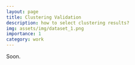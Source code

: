 ```yaml
---
layout: page
title: Clustering Validation
description: how to select clustering results?
img: assets/img/dataset_1.png
importance: 1
category: work
---
```


Soon.
